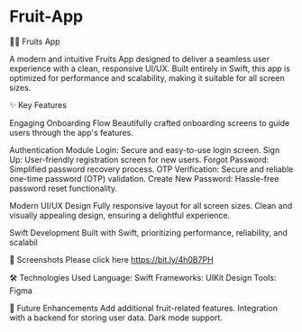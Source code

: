 # Fruit-App

🍎🍇 Fruits App

A modern and intuitive Fruits App designed to deliver a seamless user experience with a clean, responsive UI/UX. Built entirely in Swift, this app is optimized for performance and scalability, making it suitable for all screen sizes.

✨ Key Features

Engaging Onboarding Flow
Beautifully crafted onboarding screens to guide users through the app's features.

Authentication Module
Login: Secure and easy-to-use login screen.
Sign Up: User-friendly registration screen for new users.
Forgot Password: Simplified password recovery process.
OTP Verification: Secure and reliable one-time password (OTP) validation.
Create New Password: Hassle-free password reset functionality.

Modern UI/UX Design
Fully responsive layout for all screen sizes.
Clean and visually appealing design, ensuring a delightful experience.

Swift Development
Built with Swift, prioritizing performance, reliability, and scalabil

📸 Screenshots
Please click here
https://bit.ly/4h0B7PH


🛠️ Technologies Used
Language: Swift
Frameworks: UIKit
Design Tools: Figma


📝 Future Enhancements
Add additional fruit-related features.
Integration with a backend for storing user data.
Dark mode support.



